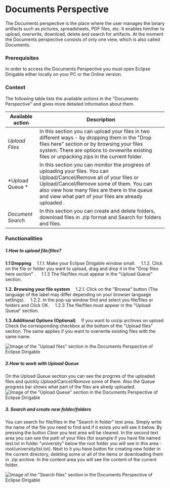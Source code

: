 # Documents Perspective #
The Documents perspective is the place where the user manages the binary artifacts such as pictures, spreadsheets, PDF files, etc. It enables him/her to upload, overwrite, download, delete and search for artifacts.
At the moment the Documents perspective consists of only one view, which is also called Documents.

### Prerequisites ###
In order to access the Documents Perspective you must open Eclipse Dirigable either locally on your PC or the Online version.

### Context ###
The following table lists the available actions in the "Documents Perspective" and gives more detailed information about them.

|Available action  | Description |
| ------------- | ------------- |
| *Upload Files*  | In this section you can upload your files in two different ways - by dropping them in the "Drop files here" section or by browsing your files system. There are options to ovvewrite existing files or   unpacking zips in the current folder.  |
| *Upload Queue * | In this section you can monitor the progress of uploading your files. You can Upload/Cancel/Remove all of your files or Upload/Cancel/Remove some of them. You can also view how many files are there in the queue and view what part of your files are already uploaded .  |
|*Document Search* | In this section you can create and delete folders, download files in .zip format and Search for folders and files.  |

### Functionalities ###

##### 1.How to upload file/files? #####
**1.1 Dropping**
&emsp;1.1.1. Make your Eclipse Dirigable window small.
&emsp;1.1.2. Click on the file or folder you want to upload, drag and drop it in the  "Drop files here section" .
&emsp;1.1.3 The file/files must appear in the "Upload Queue" section.

**1.2. Browsing your file system**
&emsp;1.2.1. Click on the "Browse" button (The language of the label may differ depending on your browser language settings).
&emsp;1.2.2. In the pop-up window find and select you file/files or folders and Click OK.
&emsp;1.2.3 The file/files must appear in the "Upload Queue" section.

**1.3.Additional Options (Optional)** 
&emsp;If you want to unzip archives on upload Check the corresponding checkbox at the bottom of the "Upload files" section. The same applies if you want to overwrite existing files with the same name.

![Image of the "Upload files" section in the Documents Perspective of Eclipse Dirigable](https://i.gyazo.com/a8865dfb36eb6e667e4173a297f58c54.png)

##### 2.How to work with Upload Queue #####
On the Upload Queue section you can see the progrres of the uploaded files and quickly *Upload/Cancel/Remove* some of them. Also the Queue progress bar shows what part of the files are alredy uploaded.
![Image of the "Upload Queue" section in the Documents Perspective of Eclipse Dirigable](https://i.gyazo.com/33e83fb254ed500f31ba0b3559748b1d.png)

##### 3. Search and create new folder/folders #####
You can search for file/files in the "Search in folder" text area. Simply write the name of the file you need to find and if it exists you will see it below. By pressing the button *Clear* you text area will be cleared.
In the second text area you can see the path of your files (for example if you have file named test.txt in folder "university" below the root folder you will see in this area - root/university/tst.txt). Next to it you have button for creating new folder in the current directory, deleting some or all of the items or downloading them in .zip archive.
In the content area you will see the content of the current folder.

![Image of the "Search files" section in the Documents Perspective of Eclipse Dirigable](https://i.gyazo.com/1ea74cb3547266c53a88cb881861a5e0.png)


